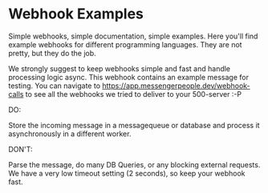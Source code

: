 # Webhook Examples

Simple webhooks, simple documentation, simple examples.
Here you'll find example webhooks for different programming languages. They are not pretty, but they do the job. 

We strongly suggest to keep webhooks simple and fast and handle processing logic async. This webhook contains an example message for testing. You can navigate to https://app.messengerpeople.dev/webhook-calls to see all the webhooks we tried to deliver to your 500-server :-P 

DO:

Store the incoming message in a messagequeue or database and process it asynchronously in a different worker.

DON'T:

Parse the message, do many DB Queries, or any blocking external requests. We have a very low timeout setting (2 seconds), so keep your webhook fast.

